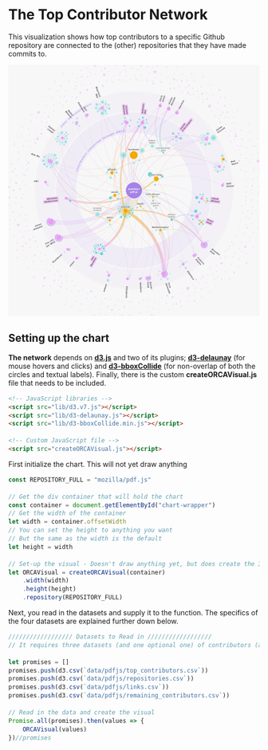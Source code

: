 # The Top Contributor Network

This visualization shows how top contributors to a specific Github repository are connected to the (other) repositories that they have made commits to.

![An example of the network for mozilla/pdf.js](img/top_contributor_network_pdfjs_random_orca.png)

## Setting up the chart

**The network** depends on [**d3.js**](https://github.com/d3/d3) and two of its plugins; [**d3-delaunay**](https://github.com/d3/d3-delaunay) (for mouse hovers and clicks) and [**d3-bboxCollide**](https://github.com/emeeks/d3-bboxCollide) (for non-overlap of both the circles and textual labels). Finally, there is the custom **createORCAVisual.js** file that needs to be included.

```html
<!-- JavaScript libraries -->
<script src="lib/d3.v7.js"></script>
<script src="lib/d3-delaunay.js"></script>
<script src="lib/d3-bboxCollide.min.js"></script>

<!-- Custom JavaScript file -->
<script src="createORCAVisual.js"></script>
```

First initialize the chart. This will not yet draw anything

```js
const REPOSITORY_FULL = "mozilla/pdf.js"

// Get the div container that will hold the chart
const container = document.getElementById("chart-wrapper")
// Get the width of the container
let width = container.offsetWidth
// You can set the height to anything you want
// But the same as the width is the default
let height = width

// Set-up the visual - Doesn't draw anything yet, but does create the 3 canvas elements of the visual into the container element
let ORCAVisual = createORCAVisual(container)
    .width(width)
    .height(height)
    .repository(REPOSITORY_FULL)
```

Next, you read in the datasets and supply it to the function. The specifics of the four datasets are explained further down below.

```js
////////////////// Datasets to Read in //////////////////
// It requires three datasets (and one optional one) of contributors (authors), repositories, links between contributors and repositories, and remaining contributors, in that order

let promises = []
promises.push(d3.csv(`data/pdfjs/top_contributors.csv`))
promises.push(d3.csv(`data/pdfjs/repositories.csv`))
promises.push(d3.csv(`data/pdfjs/links.csv`))
promises.push(d3.csv(`data/pdfjs/remaining_contributors.csv`))

// Read in the data and create the visual
Promise.all(promises).then(values => {
    ORCAVisual(values)
})//promises
```
